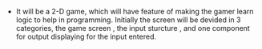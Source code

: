 * It will be a 2-D game, which will have feature of making the gamer learn logic to help in programming.
  Initially the screen will be devided in 3 categories, the game screen , the input sturcture , and one component for output displaying for the input entered.